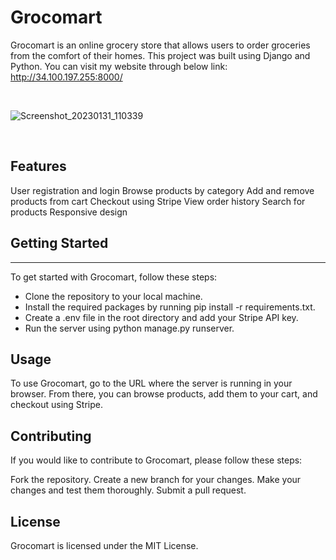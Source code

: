 # Grocomart

Grocomart is an online grocery store that allows users to order groceries from the comfort of their homes. This project was built using Django and Python.
You can visit my website through below link: http://34.100.197.255:8000/

<br>


![Screenshot_20230131_110339](https://user-images.githubusercontent.com/101353705/220039986-9e294421-5ee1-4eda-ba17-0962c21f0c2e.png)

<br>

## Features
User registration and login
Browse products by category
Add and remove products from cart
Checkout using Stripe
View order history
Search for products
Responsive design

## Getting Started
***
To get started with Grocomart, follow these steps:

* Clone the repository to your local machine.
* Install the required packages by running pip install -r requirements.txt.
* Create a .env file in the root directory and add your Stripe API key.
* Run the server using python manage.py runserver.

## Usage
To use Grocomart, go to the URL where the server is running in your browser. From there, you can browse products, add them to your cart, and checkout using Stripe.

## Contributing
If you would like to contribute to Grocomart, please follow these steps:

Fork the repository.
Create a new branch for your changes.
Make your changes and test them thoroughly.
Submit a pull request.

## License
Grocomart is licensed under the MIT License.
